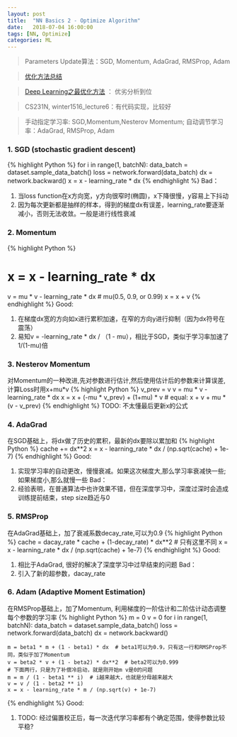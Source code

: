 ```yaml
---
layout: post
title:  "NN Basics 2 - Optimize Algorithm"
date:   2018-07-04 16:00:00
tags: [NN, Optimize]
categories: ML
---
```


> Parameters Update算法：SGD, Momentum, AdaGrad, RMSProp, Adam

> [优化方法总结](https://blog.csdn.net/u014595019/article/details/52989301)

> [Deep Learning之最优化方法](https://blog.csdn.net/BVL10101111/article/details/72614711) ： 优劣分析到位

> CS231N, winter1516_lecture6：有代码实现，比较好

> 手动指定学习率: SGD,Momentum,Nesterov Momentum; 自动调节学习率：AdaGrad, RMSProp, Adam

### 1. SGD (stochastic gradient descent)
{% highlight Python %}
for i in range(1, batchN):
	data_batch  = dataset.sample_data_batch()
	loss = network.forward(data_batch)
	dx = network.backward()
	x  = x - learning_rate * dx
{% endhighlight %}
Bad：
1. 当loss function在x方向宽，y方向很窄时(椭圆)，x下降很慢，y容易上下抖动
2. 因为每次更新都是抽样的样本，得到的梯度dx有误差，learning_rate要逐渐减小，否则无法收敛。一般是进行线性衰减

### 2. Momentum
{% highlight Python %}
# x  = x - learning_rate * dx
v = mu * v - learning_rate * dx  # mu(0.5, 0.9, or 0.99)
x = x + v
{% endhighlight %}
Good:
1. 在梯度dx宽的方向如x进行累积加速，在窄的方向y进行抑制（因为dx符号在震荡）
2. 易知v = -learning_rate * dx / （1 - mu），相比于SGD，类似于学习率加速了1/(1-mu)倍

### 3. Nesterov Momentum
对Momentum的一种改进,先对参数进行估计,然后使用估计后的参数来计算误差,计算Loss时用x+mu*v
{% highlight Python %}
v_prev = v
v = mu * v - learning_rate * dx 
x = x + (-mu * v_prev) + (1+mu) * v # equal: x + v + mu * (v - v_prev) 
{% endhighlight %}
TODO: 不太懂最后更新x的公式

### 4. AdaGrad
在SGD基础上，将dx做了历史的累积，最新的dx要除以累加和
{% highlight Python %}
cache += dx**2
x = x - learning_rate * dx / (np.sqrt(cache) + 1e-7) 
{% endhighlight %}
Good:
1. 实现学习率的自动更改，慢慢衰减。如果这次梯度大,那么学习率衰减快一些;如果梯度小,那么就慢一些
Bad：
1. 经验表明，在普通算法中也许效果不错，但在深度学习中，深度过深时会造成训练提前结束，step size趋近与0

### 5. RMSProp
在AdaGrad基础上，加了衰减系数decay_rate,可以为0.9
{% highlight Python %}
cache = dacay_rate * cache + (1-decay_rate) * dx**2  # 只有这里不同
x = x - learning_rate * dx / (np.sqrt(cache) + 1e-7) 
{% endhighlight %}
Good:
1. 相比于AdaGrad, 很好的解决了深度学习中过早结束的问题 
Bad：
1. 引入了新的超参数，dacay_rate

### 6. Adam (Adaptive Moment Estimation)
在RMSProp基础上，加了Momentum, 利用梯度的一阶估计和二阶估计动态调整每个参数的学习率
{% highlight Python %}
m = 0
v = 0
for i in range(1, batchN):
	data_batch  = dataset.sample_data_batch()
	loss = network.forward(data_batch)
	dx = network.backward()

	m = beta1 * m + (1 - beta1) * dx  # beta1可以为0.9，只有这一行和RMSProp不同，类似于加了Momentum
	v = beta2 * v + (1 - beta2) * dx**2  # beta2可以为0.999
	# 下面两行，只是为了补偿冷启动，就是刚开始m v是0的问题
	m = m / (1 - beta1 ** i)  # i越来越大，也就是分母越来越大
	v = v / (1 - beta2 ** i)
	x = x - learning_rate * m / (np.sqrt(v) + 1e-7) 

{% endhighlight %}
Good:
1. TODO: 经过偏置校正后，每一次迭代学习率都有个确定范围，使得参数比较平稳?

